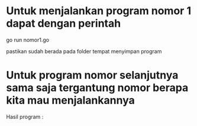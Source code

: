 # Untuk menjalankan program nomor 1 dapat dengan perintah 

go run nomor1.go 

pastikan sudah berada pada folder tempat menyimpan program

# Untuk program nomor selanjutnya sama saja tergantung nomor berapa kita mau menjalankannya

Hasil program :

